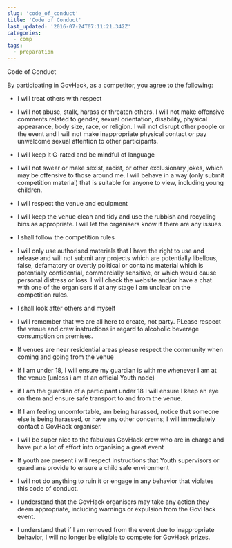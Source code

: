 ```yaml
---
slug: 'code_of_conduct'
title: 'Code of Conduct'
last_updated: '2016-07-24T07:11:21.342Z'
categories: 
  - comp
tags:
  - preparation
---
```


Code of Conduct

By participating in GovHack, as a competitor, you agree to the following:

* I will treat others with respect

* I will not abuse, stalk, harass or threaten others. I will not make offensive comments related to gender, sexual orientation, disability, physical appearance, body size, race, or religion. I will not disrupt other people or the event and I will not make inappropriate physical contact or pay unwelcome sexual attention to other participants.

* I will keep it G-rated and be mindful of language

* I will not swear or make sexist, racist, or other exclusionary jokes, which may be offensive to those around me. I will behave in a way (only submit competition material) that is suitable for anyone to view, including young children.

* I will respect the venue and equipment

* I will keep the venue clean and tidy and use the rubbish and recycling bins as appropriate. I will let the organisers know if there are any issues.

* I shall follow the competition rules

* I will only use authorised materials that I have the right to use and release and will not submit any projects which are potentially libellous, false, defamatory or overtly political or contains material which is potentially confidential, commercially sensitive, or which would cause personal distress or loss. I will check the website and/or have a chat with one of the organisers if at any stage I am unclear on the competition rules.

* I shall look after others and myself

* I will remember that we are all here to create, not party.  PLease respect the venue and crew instructions in regard to alcoholic beverage consumption on premises.  

* If venues are near residential areas please respect the community when  coming and going from the venue

* If I am under 18, I will ensure my guardian is with me whenever I am at the venue (unless i am at an official Youth node)

* if I am the guardian of a participant under 18 I will ensure I keep an eye on them and ensure safe transport to and from the venue. 

* If I am feeling uncomfortable, am being harassed, notice that someone else is being harassed, or have any other concerns; I will immediately contact a GovHack organiser.

* I will be super nice to  the fabulous GovHack crew who are in charge and have put a lot of effort into organising a great event

* If youth are present i will respect instructions that Youth supervisors or guardians provide to ensure a child safe environment

* I will not do anything to ruin it or engage in any behavior that violates this code of conduct. 

* I understand that the GovHack organisers may take any action they deem appropriate, including warnings or expulsion from the GovHack event. 

* I understand that if I am removed from the event due to inappropriate behavior, I will no longer be eligible to compete for GovHack prizes.


